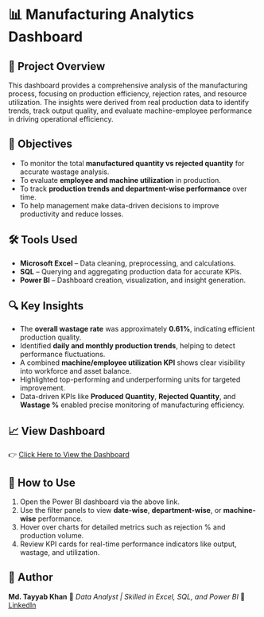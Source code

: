 # 📊 Manufacturing Analytics Dashboard

## 🧩 Project Overview

This dashboard provides a comprehensive analysis of the manufacturing process, focusing on production efficiency, rejection rates, and resource utilization. The insights were derived from real production data to identify trends, track output quality, and evaluate machine-employee performance in driving operational efficiency.


## 🎯 Objectives

* To monitor the total **manufactured quantity vs rejected quantity** for accurate wastage analysis.
* To evaluate **employee and machine utilization** in production.
* To track **production trends and department-wise performance** over time.
* To help management make data-driven decisions to improve productivity and reduce losses.


## 🛠 Tools Used

* **Microsoft Excel** – Data cleaning, preprocessing, and calculations.
* **SQL** – Querying and aggregating production data for accurate KPIs.
* **Power BI** – Dashboard creation, visualization, and insight generation.


## 🔍 Key Insights

* The **overall wastage rate** was approximately **0.61%**, indicating efficient production quality.
* Identified **daily and monthly production trends**, helping to detect performance fluctuations.
* A combined **machine/employee utilization KPI** shows clear visibility into workforce and asset balance.
* Highlighted top-performing and underperforming units for targeted improvement.
* Data-driven KPIs like **Produced Quantity**, **Rejected Quantity**, and **Wastage %** enabled precise monitoring of manufacturing efficiency.


## 📈 View Dashboard

👉 [Click Here to View the Dashboard](https://app.powerbi.com/view?r=eyJrIjoiOGIxOTI0OWEtZWUxZS00YThlLWJiYmEtMTYxMmQ3OGIxMjA2IiwidCI6IjJhNGRjOTc3LWM5NDgtNGVmZS05ZDI0LTFmNDRjZjFmZThjMiJ9)


## 🧭 How to Use

1. Open the Power BI dashboard via the above link.
2. Use the filter panels to view **date-wise**, **department-wise**, or **machine-wise** performance.
3. Hover over charts for detailed metrics such as rejection % and production volume.
4. Review KPI cards for real-time performance indicators like output, wastage, and utilization.


## 👤 Author

**Md. Tayyab Khan**
📍 *Data Analyst | Skilled in Excel, SQL, and Power BI*
🔗 [LinkedIn](www.linkedin.com/in/mohammadtayyabkhan)

